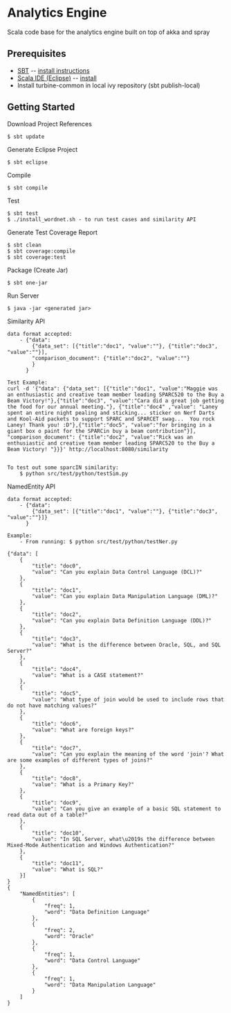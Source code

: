 Analytics Engine
=============

Scala code base for the analytics engine built on top of akka and spray

Prerequisites
------------

* [SBT](https://github.com/harrah/xsbt) -- [install instructions](https://github.com/harrah/xsbt/wiki/Getting-Started-Setup)
* [Scala IDE (Eclipse)](http://www.scala-ide.org/) -- [install](http://download.scala-ide.org/)
* Install turbine-common in local ivy repository (sbt publish-local)

Getting Started
------------


Download Project References
	
	$ sbt update

Generate Eclipse Project

	$ sbt eclipse

Compile

	$ sbt compile
	
Test
	
	$ sbt test
	$ ./install_wordnet.sh - to run test cases and similarity API

Generate Test Coverage Report

	$ sbt clean
	$ sbt coverage:compile
	$ sbt coverage:test

Package (Create Jar)

	$ sbt one-jar

Run Server

	$ java -jar <generated jar>

Similarity API
	
	data format accepted:
		- {"data": 
			{"data_set": [{"title":"doc1", "value":""},	{"title":"doc3", "value":""}],
			"comparison_document": {"title":"doc2", "value":""}
			}
		  }
	
	Test Example:
	curl -d '{"data": {"data_set": [{"title":"doc1", "value":"Maggie was an enthusiastic and creative team member leading SPARC520 to the Buy a Beam Victory!"},{"title":"doc3", "value":"Cara did a great job getting the food for our annual meeting."}, {"title":"doc4" ,"value": "Laney spent an entire night pealing and sticking... sticker on Nerf Darts and Kool-Aid packets to support SPARC and SPARCET swag...  You rock Laney! Thank you! :D"},{"title":"doc5", "value":"for bringing in a giant box o paint for the SPARCin buy a beam contribution"}], "comparison_document": {"title":"doc2", "value":"Rick was an enthusiastic and creative team member leading SPARC520 to the Buy a Beam Victory! "}}}' http://localhost:8080/similarity


	To test out some sparcIN similarity:
		$ python src/test/python/testSim.py 

NamedEntity API

	data format accepted:
		- {"data": 
			{"data_set": [{"title":"doc1", "value":""},	{"title":"doc3", "value":""}]}
		  }

	Example:
		- From running: $ python src/test/python/testNer.py

    {"data": [
        {
            "title": "doc0",
            "value": "Can you explain Data Control Language (DCL)?"
        },
        {
            "title": "doc1",
            "value": "Can you explain Data Manipulation Language (DML)?"
        },
        {
            "title": "doc2",
            "value": "Can you explain Data Definition Language (DDL)?"
        },
        {
            "title": "doc3",
            "value": "What is the difference between Oracle, SQL, and SQL Server?"
        },
        {
            "title": "doc4",
            "value": "What is a CASE statement?"
        },
        {
            "title": "doc5",
            "value": "What type of join would be used to include rows that do not have matching values?"
        },
        {
            "title": "doc6",
            "value": "What are foreign keys?"
        },
        {
            "title": "doc7",
            "value": "Can you explain the meaning of the word 'join'? What are some examples of different types of joins?"
        },
        {
            "title": "doc8",
            "value": "What is a Primary Key?"
        },
        {
            "title": "doc9",
            "value": "Can you give an example of a basic SQL statement to read data out of a table?"
        },
        {
            "title": "doc10",
            "value": "In SQL Server, what\u2019s the difference between Mixed-Mode Authentication and Windows Authentication?"
        },
        {
            "title": "doc11",
            "value": "What is SQL?"
        }]
	}
	{
	    "NamedEntities": [
	        {
	            "freq": 1,
	            "word": "Data Definition Language"
	        },
	        {
	            "freq": 2,
	            "word": "Oracle"
	        },
	        {
	            "freq": 1,
	            "word": "Data Control Language"
	        },
	        {
	            "freq": 1,
	            "word": "Data Manipulation Language"
	        }
    	]
	}

